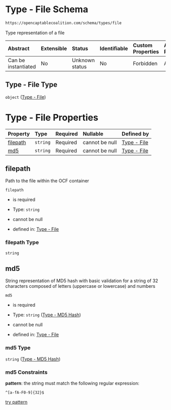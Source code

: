 # Type - File Schema

```txt
https://opencaptablecoalition.com/schema/types/file
```

Type representation of a file

| Abstract            | Extensible | Status         | Identifiable | Custom Properties | Additional Properties | Access Restrictions | Defined In                                                                     |
| :------------------ | :--------- | :------------- | :----------- | :---------------- | :-------------------- | :------------------ | :----------------------------------------------------------------------------- |
| Can be instantiated | No         | Unknown status | No           | Forbidden         | Allowed               | none                | [File.schema.json](../../schema/types/File.schema.json "open original schema") |

## Type - File Type

`object` ([Type - File](file.md))

# Type - File Properties

| Property              | Type     | Required | Nullable       | Defined by                                                                                                             |
| :-------------------- | :------- | :------- | :------------- | :--------------------------------------------------------------------------------------------------------------------- |
| [filepath](#filepath) | `string` | Required | cannot be null | [Type - File](file-properties-filepath.md "https://opencaptablecoalition.com/schema/types/file#/properties/filepath")  |
| [md5](#md5)           | `string` | Required | cannot be null | [Type - File](file-properties-type---md5-hash.md "https://opencaptablecoalition.com/schema/types/md5#/properties/md5") |

## filepath

Path to the file within the OCF container

`filepath`

*   is required

*   Type: `string`

*   cannot be null

*   defined in: [Type - File](file-properties-filepath.md "https://opencaptablecoalition.com/schema/types/file#/properties/filepath")

### filepath Type

`string`

## md5

String representation of MD5 hash with basic validation for a string of 32 characters composed of letters (uppercase or lowercase) and numbers

`md5`

*   is required

*   Type: `string` ([Type - MD5 Hash](file-properties-type---md5-hash.md))

*   cannot be null

*   defined in: [Type - File](file-properties-type---md5-hash.md "https://opencaptablecoalition.com/schema/types/md5#/properties/md5")

### md5 Type

`string` ([Type - MD5 Hash](file-properties-type---md5-hash.md))

### md5 Constraints

**pattern**: the string must match the following regular expression: 

```regexp
^[a-fA-F0-9]{32}$
```

[try pattern](https://regexr.com/?expression=%5E%5Ba-fA-F0-9%5D%7B32%7D%24 "try regular expression with regexr.com")
